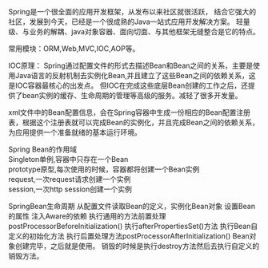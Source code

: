 Spring是一个很全面的应用开发框架，从发布以来社区就很活跃，
结合它强大的社区，发展到今天，已经是一个很成熟的Java一站式应用开发解决方案。
轻量级、与业务的解耦、java对象容器、面向切面、与其他框架无缝整合是它的特点。

常用模块：ORM,Web,MVC,IOC,AOP等。

IOC原理：
Spring通过配置文件的形式去描述Bean和Bean之间的关系，主要是使用Java语言的反射机制去实例化Bean,并且建立了这些Bean之间的依赖关系，这是IOC容器最核心的出发点。
但IOC在完成这些底层Bean创建的工作之后，还提供了bean实例的缓存、生命周期的管理等高级的服务。减轻了很多开发量。
  
xml文件中的Bean配置信息，会在Spring容器中生成一份相应的Bean配置注册表，根据这个注册表就可以完成Bean的实例化，并且完成Bean之间的依赖关系，为应用提供一个准备就绪的基本运行环境。
  
Spring Bean的作用域  
Singleton单例,容器中只存在一个Bean  
prototype原型,每次使用的时候，容器都将创建一个Bean实例  
request,一次request请求创建一个实例  
session,一次http session创建一个实例  
  
SpringBean生命周期
从配置文件读取Bean的定义，实例化Bean对象
设置Bean的属性
注入Aware的依赖
执行通用的方法前置处理postProcessorBeforeInitialization()
执行afterPropertiesSet()方法
执行Bean自定义的初始化方法
执行后置处理方法postProcessorAfterInitialization()
Bean对象创建完毕，之后就是使用。
销毁的时候是执行destroy方法然后去执行自定义的销毁方法。






